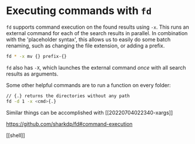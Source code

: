 # Executing commands with `fd`

`fd` supports command execution on the found results using `-x`. This runs an external command for each of the search results in parallel.
In combination with the 'placeholder syntax', this allows us to easily do some batch renaming, such as changing the file extension, or adding a prefix.

```bash
fd * -x mv {} prefix-{}
```

`fd` also has `-X`, which launches the external command _once_ with all search results as arguments.

Some other helpful commands are to run a function on every folder:
```sh
// {.} returns the directories without any path
fd -d 1 -x <cmd>{.}
```

Similar things can be accomplished with [[20220704022340-xargs]]

https://github.com/sharkdp/fd#command-execution

[[shell]]